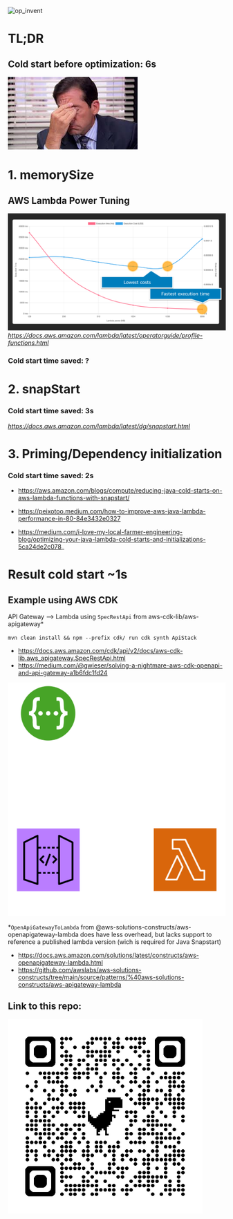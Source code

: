 ![op_invent](img/op-invent-16x10_title.png)

# TL;DR

## Cold start before optimization: 6s

![img_2.png](img/img_2.png)

# 1. memorySize

## AWS Lambda Power Tuning

![img_1.png](img/img_1.png)
_https://docs.aws.amazon.com/lambda/latest/operatorguide/profile-functions.html_

### Cold start time saved: ?

# 2. snapStart

### Cold start time saved: 3s

_https://docs.aws.amazon.com/lambda/latest/dg/snapstart.html_

# 3. Priming/Dependency initialization

### Cold start time saved: 2s

- https://aws.amazon.com/blogs/compute/reducing-java-cold-starts-on-aws-lambda-functions-with-snapstart/

- https://peixotoo.medium.com/how-to-improve-aws-java-lambda-performance-in-80-84e3432e0327

- https://medium.com/i-love-my-local-farmer-engineering-blog/optimizing-your-java-lambda-cold-starts-and-initializations-5ca24de2c078_

# Result cold start ~1s

## Example using AWS CDK

API Gateway --> Lambda using `SpecRestApi` from aws-cdk-lib/aws-apigateway*

`mvn clean install && npm --prefix cdk/ run cdk synth ApiStack`
- https://docs.aws.amazon.com/cdk/api/v2/docs/aws-cdk-lib.aws_apigateway.SpecRestApi.html
- https://medium.com/@gwieser/solving-a-nightmare-aws-cdk-openapi-and-api-gateway-a1b6fdc1fd24


![spec_rest_api..png](img/spec_rest_api.transparent.png)

*`OpenApiGatewayToLambda` from
@aws-solutions-constructs/aws-openapigateway-lambda does have less overhead, but
lacks support to reference a published lambda version (wich is required for Java
Snapstart)

- https://docs.aws.amazon.com/solutions/latest/constructs/aws-openapigateway-lambda.html
- https://github.com/awslabs/aws-solutions-constructs/tree/main/source/patterns/%40aws-solutions-constructs/aws-apigateway-lambda

## Link to this repo:
![qrcode_github.com.png](img/qrcode_github.com.png)